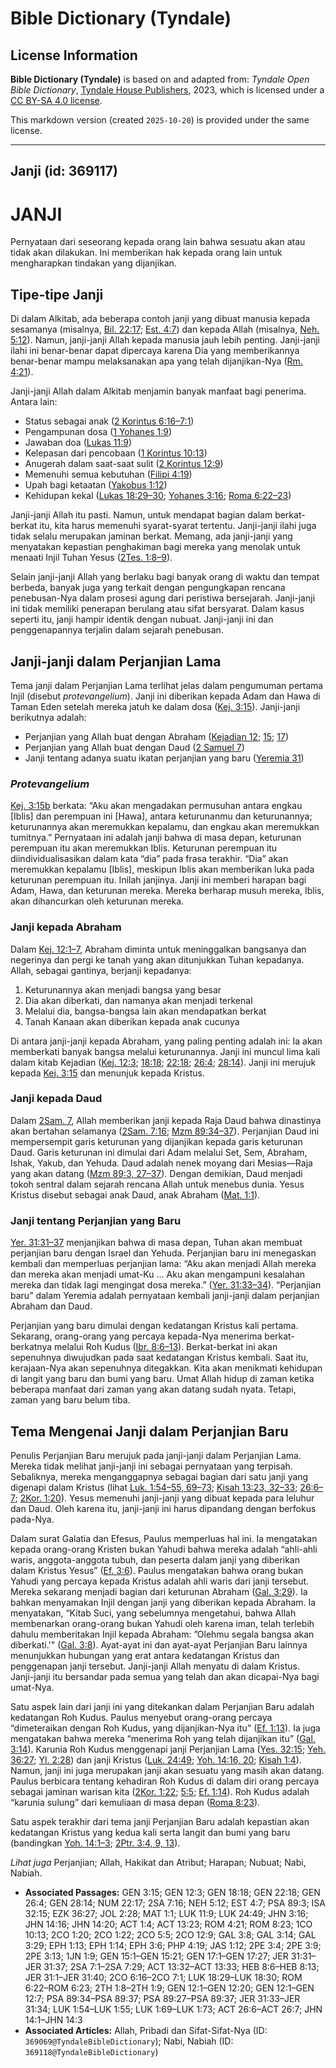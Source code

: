 # Bible Dictionary (Tyndale)

## License Information

**Bible Dictionary (Tyndale)** is based on and adapted from: _Tyndale Open Bible Dictionary_, [Tyndale House Publishers](https://tyndaleopenresources.com/), 2023, which is licensed under a [CC BY-SA 4.0 license](https://creativecommons.org/licenses/by-sa/4.0/legalcode.en).

This markdown version (created `2025-10-20`) is provided under the same license.



--------------------------------

## Janji (id: 369117)

JANJI
=====

Pernyataan dari seseorang kepada orang lain bahwa sesuatu akan atau tidak akan dilakukan. Ini memberikan hak kepada orang lain untuk mengharapkan tindakan yang dijanjikan.

Tipe\-tipe Janji
----------------

Di dalam Alkitab, ada beberapa contoh janji yang dibuat manusia kepada sesamanya (misalnya, [Bil. 22:17](https://ref.ly/Num22:17); [Est. 4:7](https://ref.ly/Esth4:7)) dan kepada Allah (misalnya, [Neh. 5:12](https://ref.ly/Neh5:12)). Namun, janji\-janji Allah kepada manusia jauh lebih penting. Janji\-janji ilahi ini benar\-benar dapat dipercaya karena Dia yang memberikannya benar\-benar mampu melaksanakan apa yang telah dijanjikan\-Nya ([Rm. 4:21](https://ref.ly/Rom4:21)).

Janji\-janji Allah dalam Alkitab menjamin banyak manfaat bagi penerima. Antara lain:

* Status sebagai anak ([2 Korintus 6:16–7:1](https://ref.ly/2Cor6:16-2Cor7:1))
* Pengampunan dosa ([1 Yohanes 1:9](https://ref.ly/1John1:9))
* Jawaban doa ([Lukas 11:9](https://ref.ly/Luke11:9))
* Kelepasan dari pencobaan ([1 Korintus 10:13](https://ref.ly/1Cor10:13))
* Anugerah dalam saat\-saat sulit ([2 Korintus 12:9](https://ref.ly/2Cor12:9))
* Memenuhi semua kebutuhan ([Filipi 4:19](https://ref.ly/Phil4:19))
* Upah bagi ketaatan ([Yakobus 1:12](https://ref.ly/Jas1:12))
* Kehidupan kekal ([Lukas 18:29–30](https://ref.ly/Luke18:29-Luke18:30); [Yohanes 3:16](https://ref.ly/John3:16); [Roma 6:22–23](https://ref.ly/Rom6:22-Rom6:23))

Janji\-janji Allah itu pasti. Namun, untuk mendapat bagian dalam berkat\-berkat itu, kita harus memenuhi syarat\-syarat tertentu. Janji\-janji ilahi juga tidak selalu merupakan jaminan berkat. Memang, ada janji\-janji yang menyatakan kepastian penghakiman bagi mereka yang menolak untuk menaati Injil Tuhan Yesus ([2Tes. 1:8–9](https://ref.ly/2Thess1:8-2Thess1:9)).

Selain janji\-janji Allah yang berlaku bagi banyak orang di waktu dan tempat berbeda, banyak juga yang terkait dengan pengungkapan rencana penebusan\-Nya dalam prosesi agung dari peristiwa bersejarah. Janji\-janji ini tidak memiliki penerapan berulang atau sifat bersyarat. Dalam kasus seperti itu, janji hampir identik dengan nubuat. Janji\-janji ini dan penggenapannya terjalin dalam sejarah penebusan.

Janji\-janji dalam Perjanjian Lama
----------------------------------

Tema janji dalam Perjanjian Lama terlihat jelas dalam pengumuman pertama Injil (disebut *protevangelium*). Janji ini diberikan kepada Adam dan Hawa di Taman Eden setelah mereka jatuh ke dalam dosa ([Kej. 3:15](https://ref.ly/Gen3:15)). Janji\-janji berikutnya adalah:

* Perjanjian yang Allah buat dengan Abraham ([Kejadian 12](https://ref.ly/Gen12:1-Gen12:20); [15](https://ref.ly/Gen15:1-Gen15:21); [17](https://ref.ly/Gen17:1-Gen17:27))
* Perjanjian yang Allah buat dengan Daud ([2 Samuel 7](https://ref.ly/2Sam7:1-2Sam7:29))
* Janji tentang adanya suatu ikatan perjanjian yang baru ([Yeremia 31](https://ref.ly/Jer31:1-Jer31:40))

### *Protevangelium*

[Kej. 3:15b](https://ref.ly/Gen3:15) berkata: “Aku akan mengadakan permusuhan antara engkau \[Iblis] dan perempuan ini \[Hawa], antara keturunanmu dan keturunannya; keturunannya akan meremukkan kepalamu, dan engkau akan meremukkan tumitnya.” Pernyataan ini adalah janji bahwa di masa depan, keturunan perempuan itu akan meremukkan Iblis. Keturunan perempuan itu diindividualisasikan dalam kata “dia” pada frasa terakhir. “Dia” akan meremukkan kepalamu \[Iblis], meskipun Iblis akan memberikan luka pada keturunan perempuan itu. Inilah janjinya. Janji ini memberi harapan bagi Adam, Hawa, dan keturunan mereka. Mereka berharap musuh mereka, Iblis, akan dihancurkan oleh keturunan mereka.

### Janji kepada Abraham

Dalam [Kej. 12:1–7,](https://ref.ly/Gen12:1-Gen12:7) Abraham diminta untuk meninggalkan bangsanya dan negerinya dan pergi ke tanah yang akan ditunjukkan Tuhan kepadanya. Allah, sebagai gantinya, berjanji kepadanya:

1. Keturunannya akan menjadi bangsa yang besar
2. Dia akan diberkati, dan namanya akan menjadi terkenal
3. Melalui dia, bangsa\-bangsa lain akan mendapatkan berkat
4. Tanah Kanaan akan diberikan kepada anak cucunya

Di antara janji\-janji kepada Abraham, yang paling penting adalah ini: Ia akan memberkati banyak bangsa melalui keturunannya. Janji ini muncul lima kali dalam kitab Kejadian ([Kej. 12:3](https://ref.ly/Gen12:3); [18:18](https://ref.ly/Gen18:18); [22:18](https://ref.ly/Gen22:18); [26:4](https://ref.ly/Gen26:4); [28:14](https://ref.ly/Gen28:14)). Janji ini merujuk kepada [Kej. 3:15](https://ref.ly/Gen3:15) dan menunjuk kepada Kristus.

### Janji kepada Daud

Dalam [2Sam. 7](https://ref.ly/2Sam7:1-2Sam7:29), Allah memberikan janji kepada Raja Daud bahwa dinastinya akan bertahan selamanya ([2Sam. 7:16](https://ref.ly/2Sam7:16); [Mzm 89:34–37](https://ref.ly/Ps89:34-Ps89:37)). Perjanjian Daud ini mempersempit garis keturunan yang dijanjikan kepada garis keturunan Daud. Garis keturunan ini dimulai dari Adam melalui Set, Sem, Abraham, Ishak, Yakub, dan Yehuda. Daud adalah nenek moyang dari Mesias—Raja yang akan datang ([Mzm 89:3, 27–37](https://ref.ly/Ps89:3)). Dengan demikian, Daud menjadi tokoh sentral dalam sejarah rencana Allah untuk menebus dunia. Yesus Kristus disebut sebagai anak Daud, anak Abraham ([Mat. 1:1](https://ref.ly/Matt1:1)).

### Janji tentang Perjanjian yang Baru

[Yer. 31:31–37](https://ref.ly/Jer31:31-Jer31:37) menjanjikan bahwa di masa depan, Tuhan akan membuat perjanjian baru dengan Israel dan Yehuda. Perjanjian baru ini menegaskan kembali dan memperluas perjanjian lama: “Aku akan menjadi Allah mereka dan mereka akan menjadi umat\-Ku ... Aku akan mengampuni kesalahan mereka dan tidak lagi mengingat dosa mereka.” ([Yer. 31:33–34](https://ref.ly/Jer31:33-Jer31:34)). “Perjanjian baru” dalam Yeremia adalah pernyataan kembali janji\-janji dalam perjanjian Abraham dan Daud.

Perjanjian yang baru dimulai dengan kedatangan Kristus kali pertama. Sekarang, orang\-orang yang percaya kepada\-Nya menerima berkat\-berkatnya melalui Roh Kudus ([Ibr. 8:6–13](https://ref.ly/Heb8:6-Heb8:13)). Berkat\-berkat ini akan sepenuhnya diwujudkan pada saat kedatangan Kristus kembali. Saat itu, kerajaan\-Nya akan sepenuhnya ditegakkan. Kita akan menikmati kehidupan di langit yang baru dan bumi yang baru. Umat Allah hidup di zaman ketika beberapa manfaat dari zaman yang akan datang sudah nyata. Tetapi, zaman yang baru belum tiba.

Tema Mengenai Janji dalam Perjanjian Baru
-----------------------------------------

Penulis Perjanjian Baru merujuk pada janji\-janji dalam Perjanjian Lama. Mereka tidak melihat janji\-janji ini sebagai pernyataan yang terpisah. Sebaliknya, mereka menganggapnya sebagai bagian dari satu janji yang digenapi dalam Kristus (lihat [Luk. 1:54–55, 69–73](https://ref.ly/Luke1:54-Luke1:55); [Kisah 13:23, 32–33](https://ref.ly/Acts13:23); [26:6–7](https://ref.ly/Acts26:6-Acts26:7); [2Kor. 1:20](https://ref.ly/2Cor1:20)). Yesus memenuhi janji\-janji yang dibuat kepada para leluhur dan Daud. Oleh karena itu, janji\-janji ini harus dipandang dengan berfokus pada\-Nya.

Dalam surat Galatia dan Efesus, Paulus memperluas hal ini. Ia mengatakan kepada orang\-orang Kristen bukan Yahudi bahwa mereka adalah “ahli\-ahli waris, anggota\-anggota tubuh, dan peserta dalam janji yang diberikan dalam Kristus Yesus” ([Ef. 3:6](https://ref.ly/Eph3:6)). Paulus mengatakan bahwa orang bukan Yahudi yang percaya kepada Kristus adalah ahli waris dari janji tersebut. Mereka sekarang menjadi bagian dari keturunan Abraham ([Gal. 3:29](https://ref.ly/Gal3:29)). Ia bahkan menyamakan Injil dengan janji yang diberikan kepada Abraham. Ia menyatakan, “Kitab Suci, yang sebelumnya mengetahui, bahwa Allah membenarkan orang\-orang bukan Yahudi oleh karena iman, telah terlebih dahulu memberitakan Injil kepada Abraham: ”Olehmu segala bangsa akan diberkati.'" ([Gal. 3:8](https://ref.ly/Gal3:8)). Ayat\-ayat ini dan ayat\-ayat Perjanjian Baru lainnya menunjukkan hubungan yang erat antara kedatangan Kristus dan penggenapan janji tersebut. Janji\-janji Allah menyatu di dalam Kristus. Janji\-janji itu bersandar pada semua yang telah dan akan dicapai\-Nya bagi umat\-Nya.

Satu aspek lain dari janji ini yang ditekankan dalam Perjanjian Baru adalah kedatangan Roh Kudus. Paulus menyebut orang\-orang percaya “dimeteraikan dengan Roh Kudus, yang dijanjikan\-Nya itu” ([Ef. 1:13](https://ref.ly/Eph1:13)). Ia juga mengatakan bahwa mereka “menerima Roh yang telah dijanjikan itu” ([Gal. 3:14](https://ref.ly/Gal3:14)). Karunia Roh Kudus menggenapi janji Perjanjian Lama ([Yes. 32:15](https://ref.ly/Isa32:15); [Yeh. 36:27](https://ref.ly/Ezek36:27); [Yl. 2:28](https://ref.ly/Joel2:28)) dan janji Kristus ([Luk. 24:49](https://ref.ly/Luke24:49); [Yoh. 14:16, 20](https://ref.ly/John14:16); [Kisah 1:4](https://ref.ly/Acts1:4)). Namun, janji ini juga merupakan janji akan sesuatu yang masih akan datang. Paulus berbicara tentang kehadiran Roh Kudus di dalam diri orang percaya sebagai jaminan warisan kita ([2Kor. 1:22](https://ref.ly/2Cor1:22); [5:5](https://ref.ly/2Cor5:5); [Ef. 1:14](https://ref.ly/Eph1:14)). Roh Kudus adalah “karunia sulung” dari kemuliaan di masa depan ([Roma 8:23](https://ref.ly/Rom8:23)).

Satu aspek terakhir dari tema janji Perjanjian Baru adalah kepastian akan kedatangan Kristus yang kedua kali serta langit dan bumi yang baru (bandingkan [Yoh. 14:1–3](https://ref.ly/John14:1-John14:3); [2Ptr. 3:4, 9, 13](https://ref.ly/2Pet3:4)).

*Lihat juga* Perjanjian; Allah, Hakikat dan Atribut; Harapan; Nubuat; Nabi, Nabiah.

* **Associated Passages:** GEN 3:15; GEN 12:3; GEN 18:18; GEN 22:18; GEN 26:4; GEN 28:14; NUM 22:17; 2SA 7:16; NEH 5:12; EST 4:7; PSA 89:3; ISA 32:15; EZK 36:27; JOL 2:28; MAT 1:1; LUK 11:9; LUK 24:49; JHN 3:16; JHN 14:16; JHN 14:20; ACT 1:4; ACT 13:23; ROM 4:21; ROM 8:23; 1CO 10:13; 2CO 1:20; 2CO 1:22; 2CO 5:5; 2CO 12:9; GAL 3:8; GAL 3:14; GAL 3:29; EPH 1:13; EPH 1:14; EPH 3:6; PHP 4:19; JAS 1:12; 2PE 3:4; 2PE 3:9; 2PE 3:13; 1JN 1:9; GEN 15:1–GEN 15:21; GEN 17:1–GEN 17:27; JER 31:31–JER 31:37; 2SA 7:1–2SA 7:29; ACT 13:32–ACT 13:33; HEB 8:6–HEB 8:13; JER 31:1–JER 31:40; 2CO 6:16–2CO 7:1; LUK 18:29–LUK 18:30; ROM 6:22–ROM 6:23; 2TH 1:8–2TH 1:9; GEN 12:1–GEN 12:20; GEN 12:1–GEN 12:7; PSA 89:34–PSA 89:37; PSA 89:27–PSA 89:37; JER 31:33–JER 31:34; LUK 1:54–LUK 1:55; LUK 1:69–LUK 1:73; ACT 26:6–ACT 26:7; JHN 14:1–JHN 14:3
* **Associated Articles:** Allah, Pribadi dan Sifat-Sifat-Nya (ID: `369069@TyndaleBibleDictionary`); Nabi, Nabiah (ID: `369118@TyndaleBibleDictionary`)

